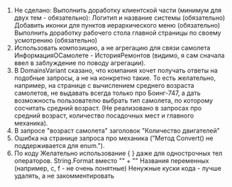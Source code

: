 1. Не сделано:
Выполнить доработку клиентской части (минимум для двух тем - обязательно):
	Логитип и название системы (обязательно)
	Добавить иконки для пунктов иерархического меню (обязательно)
	Выполнить доработку рабочего стола главной страницы по своему усмотрению (обязательно)
2. Использовать композицию, а не агрегацию для связи самолета ИнформацияОСамолете - ИсторияРемонтов (видимо, я сам сначала ввел в заблуждение по поводу агрегации).
3. В DomainsVariant сказано, что компания хочет получать ответы на подобные запросы, а не на конкретно такие. 
То есть желательно, например, на странице с вычислением среднего возраста самолетов, не выдавать всегда только про Боинг-747,
а дать возможность пользователю выбрать тип самолета, по которому сосчитать средний возраст. (Не реализовано в запросах про средний возраст, количество посадочных мест и главного механика).
4. В запросе "возраст самолета" заголовок "Количество двигателей"
5. Ошибка на странице запроса про механика ("Метод Convert() не поддерживается для enum.").
6. По коду
	Желательно использование { } даже для однострочных тел операторов.
	String.Format вместо "" + ""
	Названия переменных (например, c, f - не очень понятные)
	Ненужные куски кода - лучше удалять, а не закомментировать
